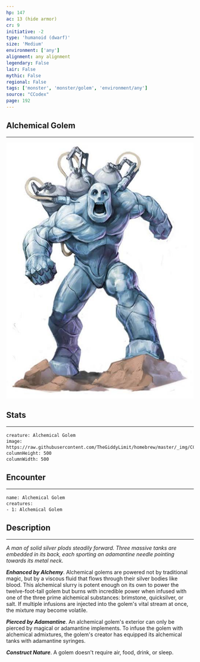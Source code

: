 ```yaml
---
hp: 147
ac: 13 (hide armor)
cr: 9
initiative: -2
type: 'humanoid (dwarf)'    
size: 'Medium'
environment: ['any']
alignment: any alignment
legendary: False
lair: False
mythic: False
regional: False
tags: ['monster', 'monster/golem', 'environment/any']
source: "CCodex"
page: 192
---
```


## Alchemical Golem
---

![|600](https://raw.githubusercontent.com/TheGiddyLimit/homebrew/master/_img/CCodex/alchemicalgolem.jpg)

## Stats
---

```statblock
creature: Alchemical Golem
image: https://raw.githubusercontent.com/TheGiddyLimit/homebrew/master/_img/CCodex/alchemicalgolem_token.png
columnHeight: 500
columnWidth: 500
```

## Encounter
---

```encounter-table
name: Alchemical Golem
creatures:
- 1: Alchemical Golem
```

## Description
---
_A man of solid silver plods steadily forward. Three massive tanks are embedded in its back, each sporting an adamantine needle pointing towards its metal neck._

**_Enhanced by Alchemy_**. Alchemical golems are powered not by traditional magic, but by a viscous fluid that flows through their silver bodies like blood. This alchemical slurry is potent enough on its own to power the twelve-foot-tall golem but burns with incredible power when infused with one of the three prime alchemical substances: brimstone, quicksilver, or salt. If multiple infusions are injected into the golem's vital stream at once, the mixture may become volatile.


**_Pierced by Adamantine_**. An alchemical golem's exterior can only be pierced by magical or adamantine implements. To infuse the golem with alchemical admixtures, the golem's creator has equipped its alchemical tanks with adamantine syringes.


**_Construct Nature_**. A golem doesn't require air, food, drink, or sleep.






